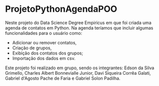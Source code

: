 # ProjetoPythonAgendaPOO
Neste projeto do Data Science Degree Empiricus em que foi criada uma agenda de contatos em Python.
Na agenda teríamos que incluir algumas funcionalidades para o usuário como:
- Adicionar ou remover contatos, 
- Criação de grupos, 
- Exibição dos contatos dos grupos;
- Importação dos dados em csv.


Este projeto foi realizado em grupo, sendo os integrantes: Edson da Silva Grimello, Charles Albert Bonnevialle Junior, Davi Siqueira Corrêa Galati, Gabriel d'Agosto Pache de Faria e Gabriel Solon Padilha.

